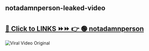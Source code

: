 
 ## notadamnperson-leaked-video 

# <h2><a href="https://clipsfans.com/notadamnperson&ref=git">🔗 Click to LINKS ⏩⏩ 👉 🟢 notadamnperson </a></h2>

<a href="https://clipsfans.com/notadamnperson&ref=git" rel="nofollow" data-target="animated-image.originalLink"><img src="https://i.ibb.co.com/xMMVF88/686577567.gif" alt="Viral Video Original" style="max-width: 100%; display: inline-block;" data-target="animated-image.originalImage"></a>
